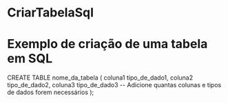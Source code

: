 # CriarTabelaSql
# Exemplo de criação de uma tabela em SQL

CREATE TABLE nome_da_tabela (
    coluna1 tipo_de_dado1,
    coluna2 tipo_de_dado2,
    coluna3 tipo_de_dado3
    -- Adicione quantas colunas e tipos de dados forem necessários
);
